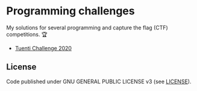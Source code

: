 # Programming challenges

My solutions for several programming and capture the flag (CTF) competitions. 🏆

- [Tuenti Challenge 2020](/tuenti-challenge)

## License

Code published under GNU GENERAL PUBLIC LICENSE v3 (see [LICENSE](LICENSE)).

